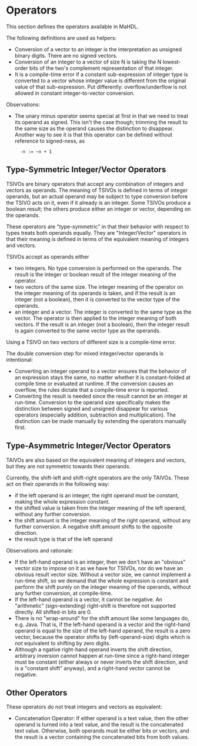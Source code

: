
# Operators

This section defines the operators available in MaHDL.

The following definitions are used as helpers:
* Conversion of a vector to an integer is the interpretation as unsigned binary digits. There are no signed vectors.
* Conversion of an integer to a vector of size N is taking the N lowest-order bits of the two's complement
representation of that integer.
* It is a compile-time error if a constant sub-expression of integer type is converted to a vector whose integer
value is different from the original value of that sub-expression. Put differently: overflow/underflow is not allowed
in constant integer-to-vector conversion.

Observations:
* The unary minus operator seems special at first in that we need to treat its
operand as signed. This isn't the case though; trimming the result to the same
size as the operand causes the distinction to disappear. Another way to see it is
that this operator can be defined without reference to signed-ness, as
 
        -n := ~n + 1


## Type-Symmetric Integer/Vector Operators

TSIVOs are binary operators that accept any combination of integers and vectors as operands. The meaning of TSIVOs
is defined in terms of integer operands, but an actual operand may be subject to type conversion before the TSIVO
acts on it, even if it already is an integer. Some TSIVOs produce a boolean result; the others produce either an
integer or vector, depending on the operands.

These operators are "type-symmetric" in that their behavior with respect to types treats both operands equally. They
are "Integer/Vector" operators in that their meaning is defined in terms of the equivalent meaning of integers and
vectors.

TSIVOs accept as operands either
* two integers. No type conversion is performed on the operands. The result is the integer or boolean result of the
integer meaning of the operator.
* two vectors of the same size. The integer meaning of the operator on the integer meaning of its operands is taken, and
if the result is an integer (not a boolean), then it is converted to the vector type of the operands.
* an integer and a vector. The integer is converted to the same type as the vector. The operator is then applied to
the integer meaning of both vectors. If the result is an integer (not a boolean), then the integer result is again
converted to the same vector type as the operands.

Using a TSIVO on two vectors of different size is a compile-time error.

The double conversion step for mixed integer/vector operands is intentional:
* Converting an integer operand to a vector ensures that the behavior of an expression stays the same, no matter
whether it is constant-folded at compile time or evaluated at runtime. If the conversion causes an overflow, the
rules dictate that a compile-time error is reported.
* Converting the result is needed since the result cannot be an integer at run-time. Conversion to the operand size
specifically makes the distinction between signed and unsigned disappear for various operators (especially addition,
subtraction and multiplication). The distinction can be made manually by extending the operators manually first.



## Type-Asymmetric Integer/Vector Operators

TAIVOs are also based on the equivalent meaning of integers and vectors, but they are not symmetric towards their
operands.

Currently, the shift-left and shift-right operators are the only TAIVOs. These act on their operands in the following
way:
* if the left operand is an integer, the right operand must be constant, making the whole expression constant.
* the shifted value is taken from the integer meaning of the left operand, without any further conversion.
* the shift amount is the integer meaning of the right operand, without any further conversion. A negative shift
amount shifts to the opposite direction.
* the result type is that of the left operand

Observations and rationale:
* If the left-hand operand is an integer, then we don't have an "obvious" vector size to impose on it as we have for
TSIVOs, nor do we have an obvious result vector size. Without a vector size, we cannot implement a run-time shift, so
we demand that the whole expression is constant and perform the shift purely on the integer meaning of the operands,
without any further conversion, at compile-time.
* If the left-hand operand is a vector, it cannot be negative. An "arithmetic" (sign-extending) right-shift is
therefore not supported directly. All shifted-in bits are 0.
* There is no "wrap-around" for the shift amount like some languages do, e.g. Java. That is, if the left-hand operand
is a vector and the right-hand operand is equal to the size of the left-hand operand, the result is a zero vector,
because the operator shifts by (left-operand-size) digits which is *not* equivalent to shifting by zero digits.
* Although a ngative right-hand operand inverts the shift direction, arbitrary inversion cannot happen at run-time since
a right-hand integer must be constant (either always or never inverts the shift direction, and is a "constant shift"
anyway), and a right-hand vector cannot be negative.

## Other Operators

These operators do not treat integers and vectors as equivalent:

* Concatenation Operator: If either operand is a text value, then the other operand is turned into a text value, and
the result is the concatenated text value. Otherwise, both operands must be either bits or vectors, and the result is
a vector containing the concatenated bits from both values.
